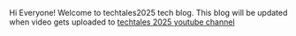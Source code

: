 Hi Everyone! Welcome to techtales2025 tech blog.
This blog will be updated when video gets uploaded to [techtales 2025 youtube channel](https://www.youtube.com/channel/UCdCqPMLaBv27piLmHRCjj_w)
